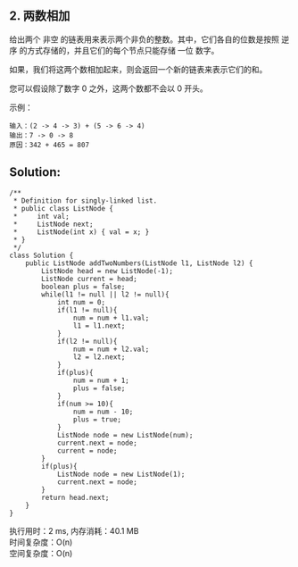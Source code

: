## 2. 两数相加

给出两个 非空 的链表用来表示两个非负的整数。其中，它们各自的位数是按照 逆序 的方式存储的，并且它们的每个节点只能存储 一位 数字。

如果，我们将这两个数相加起来，则会返回一个新的链表来表示它们的和。

您可以假设除了数字 0 之外，这两个数都不会以 0 开头。

示例：
```
输入：(2 -> 4 -> 3) + (5 -> 6 -> 4)
输出：7 -> 0 -> 8
原因：342 + 465 = 807
```
## Solution:
```
/**
 * Definition for singly-linked list.
 * public class ListNode {
 *     int val;
 *     ListNode next;
 *     ListNode(int x) { val = x; }
 * }
 */
class Solution {
    public ListNode addTwoNumbers(ListNode l1, ListNode l2) {
        ListNode head = new ListNode(-1);
        ListNode current = head;
        boolean plus = false;
        while(l1 != null || l2 != null){ 
            int num = 0;
            if(l1 != null){
                num = num + l1.val;
                l1 = l1.next;
            }
            if(l2 != null){
                num = num + l2.val;
                l2 = l2.next;
            }
            if(plus){
                num = num + 1;
                plus = false;
            }
            if(num >= 10){
                num = num - 10;
                plus = true;
            }
            ListNode node = new ListNode(num);
            current.next = node;
            current = node;
        }
        if(plus){
            ListNode node = new ListNode(1);
            current.next = node;
        }
        return head.next;
    }
}
```
执行用时：2 ms, 内存消耗：40.1 MB <br>
时间复杂度：O(n) <br>
空间复杂度：O(n)
